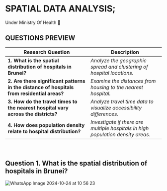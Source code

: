 # SPATIAL DATA ANALYSIS;

Under Ministry Of Health 🏥


## QUESTIONS PREVIEW
| **Research Question** | **Description** |
| --- | --- |
| **1. What is the spatial distribution of hospitals in Brunei?** | *Analyze the geographic spread and clustering of hospital locations.* |
| **2. Are there significant patterns in the distance of hospitals from residential areas?** | *Examine the distances from housing to the nearest hospital.* |
| **3. How do the travel times to the nearest hospital vary across the districts?** | *Analyze travel time data to visualize accessibility differences.* |
| **4. How does population density relate to hospital distribution?** | *Investigate if there are multiple hospitals in high population density areas.* |

ㅤ

## Question 1.  What is the spatial distribution of hospitals in Brunei?

![WhatsApp Image 2024-10-24 at 10 56 23](https://github.com/user-attachments/assets/33106916-42f8-424b-86f7-50dafae37337)

